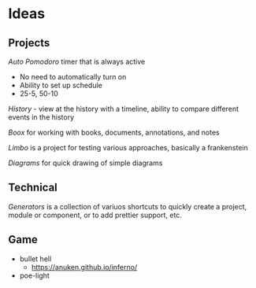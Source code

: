 # Ideas

## Projects

_Auto Pomodoro_ timer that is always active

- No need to automatically turn on
- Ability to set up schedule
- 25-5, 50-10

_History_ - view at the history with a timeline, ability to compare different events in the history

_Boox_ for working with books, documents, annotations, and notes

_Limbo_ is a project for testing various approaches, basically a frankenstein

_Diagrams_ for quick drawing of simple diagrams

## Technical

_Generators_ is a collection of variuos shortcuts to quickly create a project, module or component, or to add prettier support, etc.

## Game

- bullet hell
  - https://anuken.github.io/inferno/
- poe-light
